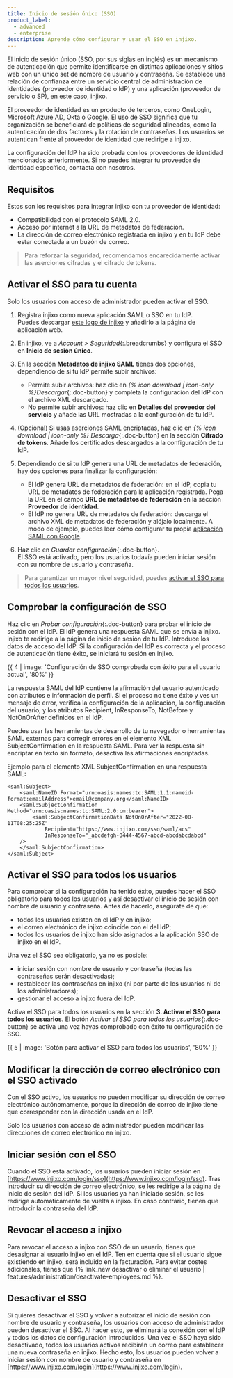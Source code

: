 ```yaml
---
title: Inicio de sesión único (SSO)
product_label:
  - advanced
  - enterprise
description: Aprende cómo configurar y usar el SSO en injixo.
---
```


El inicio de sesión único (SSO, por sus siglas en inglés) es un mecanismo de autenticación que permite identificarse en distintas aplicaciones y sitios web con un único set de nombre de usuario y contraseña. Se establece una relación de confianza entre un servicio central de administración de identidades (proveedor de identidad o IdP) y una aplicación (proveedor de servicio o SP), en este caso, injixo.

El proveedor de identidad es un producto de terceros, como OneLogin, Microsoft Azure AD, Okta o Google. El uso de SSO significa que tu organización se beneficiará de políticas de seguridad alineadas, como la autenticación de dos factores y la rotación de contraseñas. Los usuarios se autentican frente al proveedor de identidad que redirige a injixo.

La configuración del IdP ha sido probada con los proveedores de identidad mencionados anteriormente. Si no puedes integrar tu proveedor de identidad específico, contacta con nosotros.

## Requisitos

Estos son los requisitos para integrar injixo con tu proveedor de identidad:

- Compatibilidad con el protocolo SAML 2.0.
- Acceso por internet a la URL de metadatos de federación.
- La dirección de correo electrónico registrada en injixo y en tu IdP debe estar conectada a un buzón de correo.

> Para reforzar la seguridad, recomendamos encarecidamente activar las aserciones cifradas y el cifrado de tokens.

## Activar el SSO para tu cuenta

Solo los usuarios con acceso de administrador pueden activar el SSO.

1. Registra injixo como nueva aplicación SAML o SSO en tu IdP.  
   Puedes descargar [este logo de injixo](/assets/img/common/injixo-logo.png) y añadirlo a la página de aplicación web.

2. En injixo, ve a _Account > Seguridad_{:.breadcrumbs} y configura el SSO en **Inicio de sesión único**.

3. En la sección **Metadatos de injixo SAML** tienes dos opciones, dependiendo de si tu IdP permite subir archivos:

   - Permite subir archivos: haz clic en _{% icon download | icon-only %}Descargar_{:.doc-button} y completa la configuración del IdP con el archivo XML descargado.
   - No permite subir archivos: haz clic en **Detalles del proveedor del servicio** y añade las URL mostradas a la configuración de tu IdP.

4. (Opcional) Si usas aserciones SAML encriptadas, haz clic en _{% icon download | icon-only %} Descarga_{:.doc-button} en la sección **Cifrado de tokens**. Añade los certificados descargados a la configuración de tu IdP.
5. Dependiendo de si tu IdP genera una URL de metadatos de federación, hay dos opciones para finalizar la configuración:

   - El IdP genera URL de metadatos de federación: en el IdP, copia tu URL de metadatos de federación para la aplicación registrada. Pega la URL en el campo **URL de metadatos de federación** en la sección **Proveedor de identidad**.
   - El IdP no genera URL de metadatos de federación: descarga el archivo XML de metadatos de federación y alójalo localmente. A modo de ejemplo, puedes leer cómo configurar tu propia [aplicación SAML con Google](https://support.google.com/a/answer/6087519?hl=en).

6. Haz clic en _Guardar configuración_{:.doc-button}.  
   El SSO está activado, pero los usuarios todavía pueden iniciar sesión con su nombre de usuario y contraseña.

> Para garantizar un mayor nivel seguridad, puedes [activar el SSO para todos los usuarios](#activar-el-sso-para-todos-los-usuarios).

## Comprobar la configuración de SSO

Haz clic en _Probar configuración_{:.doc-button} para probar el inicio de sesión con el IdP. El IdP genera una respuesta SAML que se envía a injixo. injixo te redirige a la página de inicio de sesión de tu IdP. Introduce los datos de acceso del IdP. Si la configuración del IdP es correcta y el proceso de autenticación tiene éxito, se iniciará tu sesión en injixo.

{{ 4 | image: 'Configuración de SSO comprobada con éxito para el usuario actual', '80%' }}

<!-- A valid SubjectConfirmation was not found on this Response in our internal server logs -->

La respuesta SAML del IdP contiene la afirmación del usuario autenticado con atributos e información de perfil. Si el proceso no tiene éxito y ves un mensaje de error, verifica la configuración de la aplicación, la configuración del usuario, y los atributos Recipient, InResponseTo, NotBefore y NotOnOrAfter definidos en el IdP. 

Puedes usar las herramientas de desarrollo de tu navegador o herramientas SAML externas para corregir errores en el elemento XML SubjectConfirmation en la respuesta SAML. Para ver la respuesta sin encriptar en texto sin formato, desactiva las afirmaciones encriptadas.

Ejemplo para el elemento XML SubjectConfirmation en una respuesta SAML:

```
<saml:Subject>
    <saml:NameID Format="urn:oasis:names:tc:SAML:1.1:nameid-format:emailAddress">email@company.org</saml:NameID>
    <saml:SubjectConfirmation Method="urn:oasis:names:tc:SAML:2.0:cm:bearer">
        <saml:SubjectConfirmationData NotOnOrAfter="2022-08-11T08:25:25Z"
            Recipient="https://www.injixo.com/sso/saml/acs"
            InResponseTo="_abcdefgh-0444-4567-abcd-abcdabcdabcd"
    />
    </saml:SubjectConfirmation>
</saml:Subject>
```

## Activar el SSO para todos los usuarios

Para comprobar si la configuración ha tenido éxito, puedes hacer el SSO obligatorio para todos los usuarios y así desactivar el inicio de sesión con nombre de usuario y contraseña. Antes de hacerlo, asegúrate de que:

- todos los usuarios existen en el IdP y en injixo;
- el correo electrónico de injixo coincide con el del IdP;
- todos los usuarios de injixo han sido asignados a la aplicación SSO de injixo en el IdP.

Una vez el SSO sea obligatorio, ya no es posible:

- iniciar sesión con nombre de usuario y contraseña (todas las contraseñas serán desactivadas);
- restablecer las contraseñas en injixo (ni por parte de los usuarios ni de los administradores);
- gestionar el acceso a injixo fuera del IdP.

Activa el SSO para todos los usuarios en la sección **3\. Activar el SSO para todos los usuarios**. El botón _Activar el SSO para todos los usuarios_{:.doc-button} se activa una vez hayas comprobado con éxito tu configuración de SSO.

{{ 5 | image: 'Botón para activar el SSO para todos los usuarios', '80%' }}

## Modificar la dirección de correo electrónico con el SSO activado

Con el SSO activo, los usuarios no pueden modificar su dirección de correo electrónico autónomamente, porque la dirección de correo de injixo tiene que corresponder con la dirección usada en el IdP.

Solo los usuarios con acceso de administrador pueden modificar las direcciones de correo electrónico en injixo.

## Iniciar sesión con el SSO

Cuando el SSO está activado, los usuarios pueden iniciar sesión en [https://www.injixo.com/login/sso](https://www.injixo.com/login/sso). Tras introducir su dirección de correo electrónico, se les redirige a la página de inicio de sesión del IdP. Si los usuarios ya han iniciado sesión, se les redirige automáticamente de vuelta a injixo. En caso contrario, tienen que introducir la contraseña del IdP.

## Revocar el acceso a injixo

Para revocar el acceso a injixo con SSO de un usuario, tienes que desasignar al usuario injixo en el IdP. Ten en cuenta que si el usuario sigue existiendo en injixo, será incluido en la facturación. Para evitar costes adicionales, tienes que {% link_new desactivar o eliminar el usuario | features/administration/deactivate-employees.md %}.

## Desactivar el SSO

Si quieres desactivar el SSO y volver a autorizar el inicio de sesión con nombre de usuario y contraseña, los usuarios con acceso de administrador pueden desactivar el SSO. Al hacer esto, se eliminará la conexión con el IdP y todos los datos de configuración introducidos. Una vez el SSO haya sido desactivado, todos los usuarios activos recibirán un correo para establecer una nueva contraseña en injixo. Hecho esto, los usuarios pueden volver a iniciar sesión con nombre de usuario y contraseña en [https://www.injixo.com/login](https://www.injixo.com/login).
